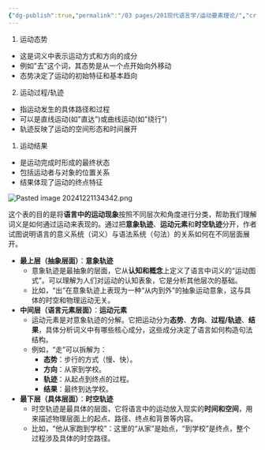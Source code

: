 ```yaml
---
{"dg-publish":true,"permalink":"/03 pages/201现代语言学/运动要素理论/","created":"2024-12-21T13:38:41.032+08:00","updated":"2025-03-02T15:17:51.100+08:00"}
---
```


1. 运动态势
- 这是词义中表示运动方式和方向的成分
- 例如"去"这个词，其态势是从一个点开始向外移动
- 态势决定了运动的初始特征和基本趋向

2. 运动过程/轨迹
- 指运动发生的具体路径和过程
- 可以是直线运动(如"直达")或曲线运动(如"绕行")
- 轨迹反映了运动的空间形态和时间展开

1. 运动结果
- 是运动完成时形成的最终状态
- 包括运动者与对象的位置关系
- 结果体现了运动的终点特征


![Pasted image 20241221134342.png](/img/user/09%20settings/Z%20attachment/Pasted%20image%2020241221134342.png)

这个表的目的是将**语言中的运动现象**按照不同层次和角度进行分类，帮助我们理解词义是如何通过运动来表现的。通过把**意象轨迹**、**运动元素**和**时空轨迹**分开，作者试图说明语言的意义系统（词义）与语法系统（句法）的关系如何在不同层面展开。

- **最上层（抽象层面）**：**意象轨迹**
    - 意象轨迹是最抽象的层面，它从**认知和概念**上定义了语言中词义的“运动图式”。可以理解为人们对运动的认知表象，它是分析其他层次的基础。
    - 比如，“出”在意象轨迹上表现为一种“从内到外”的抽象运动意象，这与具体的时空和物理运动无关。
- **中间层（语言元素层面）**：**运动元素**
    - 运动元素是对意象轨迹的分解。它把运动分为**态势**、**方向**、**过程/轨迹**、**结果**，具体分析词义中有哪些核心成分，这些成分决定了语言如何构造句法结构。
    - 例如，“走”可以拆解为：
        - **态势**：步行的方式（慢、快）。
        - **方向**：从家到学校。
        - **轨迹**：从起点到终点的过程。
        - **结果**：最终到达学校。
- **最下层（具体层面）**：**时空轨迹**
    - 时空轨迹是最具体的层面，它将语言中的运动放入现实的**时间和空间**，用来描述物理层面上的起点、路径、终点和背景等内容。
    - 比如，“他从家跑到学校”：这里的“从家”是始点，“到学校”是终点，整个过程涉及具体的时空路径。